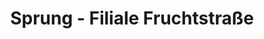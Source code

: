 ---
title: "Sprung - Filiale Fruchtstraße"
url: /burg/sprung-filiale-fruchtstrasse/
shop: Bäckerei
---